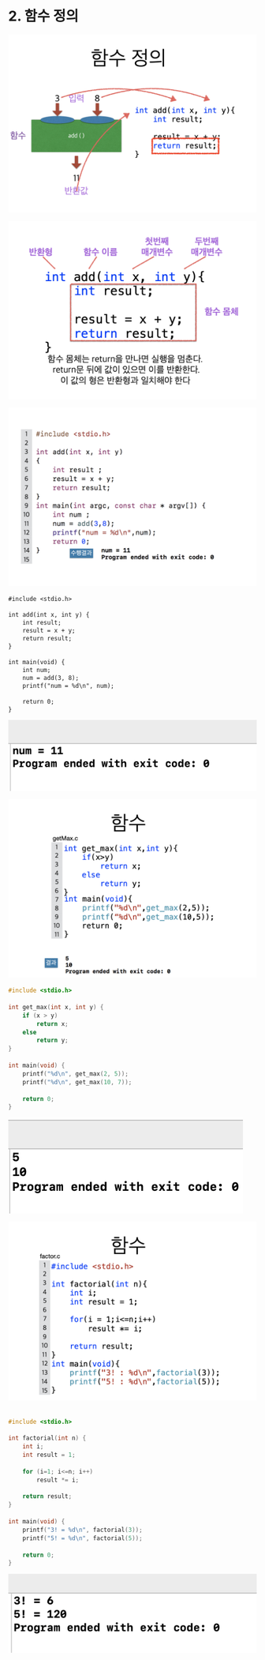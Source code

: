 # 2. 함수 정의

![](.gitbook/assets/2020-01-04-10.52.44.png)

![](.gitbook/assets/2020-01-04-10.53.45.png)

![](.gitbook/assets/2020-01-04-10.53.53.png)

```text
#include <stdio.h>

int add(int x, int y) {
    int result;
    result = x + y;
    return result;
}

int main(void) {
    int num;
    num = add(3, 8);
    printf("num = %d\n", num);
    
    return 0;
}

```

![](.gitbook/assets/2020-01-04-10.55.30.png)

![](.gitbook/assets/2020-01-04-10.57.03.png)

```c
#include <stdio.h>

int get_max(int x, int y) {
    if (x > y)
        return x;
    else
        return y;
}

int main(void) {
    printf("%d\n", get_max(2, 5));
    printf("%d\n", get_max(10, 7));
    
    return 0;
}
```

![](.gitbook/assets/2020-01-04-10.58.30.png)

![](.gitbook/assets/2020-01-04-11.02.07.png)

```c

#include <stdio.h>

int factorial(int n) {
    int i;
    int result = 1;
    
    for (i=1; i<=n; i++)
        result *= i;
    
    return result;
}

int main(void) {
    printf("3! = %d\n", factorial(3));
    printf("5! = %d\n", factorial(5));
    
    return 0;
}

```

![](.gitbook/assets/2020-01-04-11.01.33.png)



